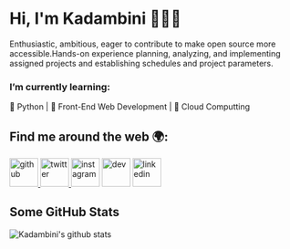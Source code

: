 # Hi, I'm Kadambini 👋👩‍💻

<!--<img src="https://static.wikia.nocookie.net/disney/images/7/7d/Profile_-_Moana.png/revision/latest?cb=20190312030033" width="500" height="500" alt="img">-->

Enthusiastic, ambitious, eager to contribute to make open source more accessible.Hands-on experience planning, analyzing, and implementing assigned projects and establishing schedules and project parameters.



### I’m currently learning:<br>
🌱 Python | 🌱 Front-End Web Development | 🌱 Cloud Computting 
## Find me around the web 🌍:

<a href="https://github.com/kadambinipanda">  <img src="https://www.flaticon.com/svg/static/icons/svg/25/25231.svg" width="50" height="50" alt="github"> </a>
<a href="https://twitter.com/kadambinipanda4">  <img src="https://assets.stickpng.com/thumbs/580b57fcd9996e24bc43c53e.png" width="50" height="50" alt="twitter"> </a>
<a href="https://www.instagram.com/kadambini27/"><img src="https://assets.stickpng.com/images/580b57fcd9996e24bc43c521.png" width="50" height="50" alt="instagram"></img></a>
<a href="https://dev.to/kadambinipanda"><img src="https://cdn4.iconfinder.com/data/icons/logos-and-brands-1/512/84_Dev_logo_logos-512.png" width="50" height="50" alt="dev"></a>
<a href="https://www.linkedin.com/in/kadambini-panda-b730141b8/"><img src="https://logos-world.net/wp-content/uploads/2020/04/Linkedin-Logo.png" width="50" height="50" alt="linkedin"></a>

## Some GitHub Stats
![Kadambini's github stats](https://github-readme-stats.vercel.app/api?username=kadambinipanda)
